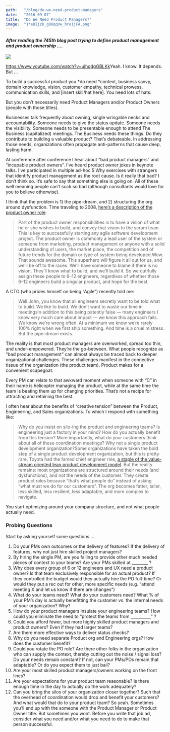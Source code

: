 ```yaml
---
path:	"/blog/do-we-need-product-managers"
date:	"2016-09-07"
title:	"Do We Need Product Managers?"
image:	"1*eDIjzk_g9KqqVw_hreIjFA.png"
---
```


#### *After reading the 745th blog post trying to define product management and product ownership ….*

![](/images/1*eDIjzk_g9KqqVw_hreIjFA.png)

<https://www.youtube.com/watch?v=uihgdgGBLKk>Yeah. I know. It depends. But …

To build a successful product you *do need *context, business savvy, domain knowledge, vision, customer empathy, technical prowess, communication skills, and [insert skill/hat here]. You need lots of hats:

But you don’t necessarily need Product Managers and/or Product Owners (people with those titles).

Businesses talk frequently about owning, single wringable necks and accountability. Someone needs to give the status update. Someone needs the visibility. Someone needs to be presentable enough to attend The Business (capitalized) meetings. The Business needs these things. Do they contribute to building a valuable product? That’s debateable. In addressing those needs, organizations often propagate anti-patterns that cause deep, lasting harm.

At conference after conference I hear about “bad product managers” and “incapable product owners”. I’ve heard product owner jokes in keynote talks. I’ve participated in multiple ad-hoc 5 Why exercises with strangers that identify product management as the root cause. Is it really that bad? I don’t think so. It’s safe to say that something else is going on. All of these well meaning people can’t suck so bad (although consultants would love for you to believe otherwise).

I think that the problem is 1) the pipe-dream, and 2) structuring the org around dysfunction. Time traveling to 2008, [here’s a description of the product owner role](https://www.mountaingoatsoftware.com/agile/scrum/product-owner):


> Part of the product owner responsibilities is to have a vision of what he or she wishes to build, and convey that vision to the scrum team. This is key to successfully starting any agile software development project.
> The product owner is commonly a lead user of the system or someone from marketing, product management or anyone with a solid understanding of users, the market place, the competition and of future trends for the domain or type of system being developed.Wow. That sounds awesome. This superhero will figure it all out for us, and we’ll be off to the races. We’ll have someone to blame if there is no vision. They’ll know what to build, and we’ll build it. So we dutifully assign these people to 6–12 engineers, regardless of whether those 6–12 engineers build a singular product, and hope for the best.

A CTO (who prides himself on being “Agile”) recently told me:


> Well John, you know that all engineers secretly want to be told what to build. We like to build. We don’t want to waste our time in meetingsIn addition to this being patently false — many engineers I know very much care about impact — we know this approach fails. We know we’re wrong often. At a minimum we know we’re rarely 100% right when we first ship something. And time is a cruel mistress. But the pipe-dream exists.

The reality is that most product managers are overworked, spread too thin, and under-empowered. They’re the go-between. What people recognize as “bad product management” can almost always be traced back to deeper organizational challenges. These challenges manifest in the connective tissue of the organization (the product team). Product makes for a convenient scapegoat.

Every PM can relate to that awkward moment when someone with “C” in their name is helicopter managing the product, while at the same time the team is beating them up for changing priorities. That’s not a recipe for attracting and retaining the best.

I often hear about the benefits of “creative tension” between the Product, Engineering, and Sales organizations. To which I respond with something like:


> Why do you insist on silo-ing the product and engineering teams? Is engineering just a factory in your mind? How do you actually benefit from this tension? More importantly, what do your customers think about all of these coordination meetings? Why not a single product development organization?Some organizations have taken the bold step of a single product development organization, but this is pretty rare. Toyota had the famed chief engineer role, [a staple of the value-stream oriented lean product development model](http://www.lean.org/shook/DisplayObject.cfm?o=906). But the reality remains: most organizations are structured around their needs (and dysfunctions), and not the needs of the customer. They create product roles because “that’s what people do” instead of asking “what must we do for our customers”. The org becomes fatter, taller, less skilled, less resilient, less adaptable, and more complex to navigate.

You start optimizing around your company structure, and not what people actually need.

### Probing Questions

Start by asking yourself some questions …

1. Do your PMs own outcomes or the delivery of features? If the delivery of features, why not just hire skilled project managers?
2. By hiring the single PM, are you failing to provide other much needed pieces of context to your teams? Are your PMs skilled at \_\_\_\_\_\_\_\_ ?
3. Why does every group of 6 or 12 engineers and UX need a product owner? Is that team exclusively responsible for an actual product? If they controlled the budget would they actually hire the PO full-time? Or would they put a rec out for other, more specific needs (e.g. “attend meeting X and let us know if there are changes”)
4. What do your teams need? What do your customers need? What % of your PM’s day is actually benefitting the customer vs. the internal needs of your organization? Why?
5. How do your product managers insulate your engineering teams? How could you eliminate the need to “protect the teams from \_\_\_\_\_\_\_\_\_\_” ?
6. Could you afford fewer, but more highly skilled product managers and product owners? Even if they had larger teams?
7. Are there more effective ways to deliver status checks?
8. Why do you need separate Product org and Engineering orgs? How does the customer benefit?
9. Could you rotate the PO role? Are there other folks in the organization who can supply the context, thereby cutting out the noise / signal loss? Do your needs remain constant? If not, can your PMs/POs remain that adaptable? Or do you expect them to just bail?
10. Are your most skilled product managers/owners working on the front lines?
11. Are your expectations for your product team reasonable? Is there enough time in the day to actually do the work adequately?
12. Can you bring the silos of your organization closer together? Such that the overhead of coordination would drop and benefit your customers? And what would that do to your product team?
So yeah. Sometimes you’ll end up with the someone with the Product Manager or Product Owner title. But sometimes you wont. Before you write that job ad, consider what you need and/or what you need to do to make that person successful.

